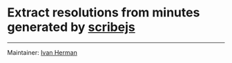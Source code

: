 # Extract resolutions from minutes generated by [scribejs](https://github.com/w3c/scribejs)


---

Maintainer: [Ivan Herman](https://github.com/iherman)
